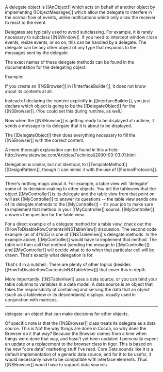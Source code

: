 

A delegate object is [[AnObject]] which acts on behalf of another object by implementing [[ObjectMessages]] which allow the delegate to interfere in the normal flow of events, unlike notifications which only allow the receiver to react to the event.

Delegates are typically used to avoid subclassing.  For example, it is rarely necessary to subclass [[NSWindow]].  If you need to intercept window close events, resize events, or so on, this can be handled by a delegate.  The delegate can be any other object of any type that responds to the messages sent by the delegate.

The exact names of these delegate methods can be found in the documentation for the delegating object.

Example:

If you create an [[NSBrowser]] in [[InterfaceBuilder]], it does not know about its contents at all.

Instead of declaring the content explicitly in [[InterfaceBuilder]], you just declare which object is going to be the [[DelegateObject]] for the [[NSBrowser]]. (You could set this during runtime, as well.)

Now when the [[NSBrowser]] is getting ready to be displayed at runtime, it sends a message to its delegate that it is about to be displayed.

The [[DelegateObject]] then does everything necessary to fill the [[NSBrowser]] with the correct content.

A more thorough explanation can be found in this article:
http://www.stepwise.com/Articles/Technical/2000-03-03.01.html

Delegation is similar, but not identical, to [[TemplateMethod]] [[DesignPattern]], though it can mimic it with the use of [[FormalProtocols]].

----

There's nothing magic about it. For example, a table view will 'delegate' some of its decision-making to other objects. You tell the tableview that the object [[MyController]] is its delegate and the table view from that point on will ask [[MyController]] to answer its questions -- the table view sends one of its delegate methods to the [[MyController]] - it's your job to make sure to implement that method in your [[MyController]] source. [[MyController]] answers the question for the table view.

 For a direct example of a delegate method for a table view, check out the [[HowToDisableRowContentsInNSTableView]] discussion. The second code example (as of 4/1/05) is one of [[NSTableView]]'s delegate methods. In the example above, [[MyController]] would have to implement that method. The table will then call that method (sending the mesage to [[MyController]]) and [[MyController]] will decide what to do when that particular cell will be drawn. That's exactly what delegation is for.

 That's it in a nutshell. There are plenty of other topics (besides [[HowToDisableRowContentsInNSTableView]]) that cover this in depth.

More importantly: [[NSTableView]] uses a data source, or you can bind your table columns to variables in a data model.
A data source is
an object that takes the responsibility of containing and serving the data that an object (such as a tableview or its descendants) displays.  usually used in conjunction with matrices.

----

delegate:
an object that can make decisions for other objects.

Of specific note is that the [[NSBrowser]] class treats its delegate as a data source.  This is Not the way things are done in Cocoa, so why does the Browser do it that way?
Because the Browser comes from a time when things were done that way, and hasn't yet been updated.  I personally expect an update or a replacement to the browser class in tiger.  This is based on the new "core data" marketing stuff I've read.  Core Data sounds like it is a default implementation of a generic data source, and for it to be useful, it would necessarily have to be compatible with interface elements.  Thus [[NSBrowser]] would have to support data sources.